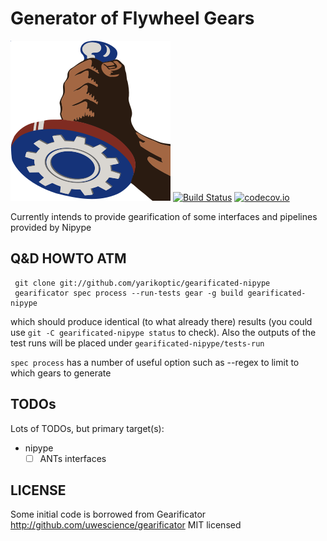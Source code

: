 # Generator of Flywheel Gears 


![gearificator logo](doc/images/gearificator-logo.png)
[![Build Status](https://travis-ci.org/yarikoptic/gearificator.svg?branch=master)](https://travis-ci.org/yarikoptic/gearificator)
[![codecov.io](https://codecov.io/github/yarikoptic/gearificator/coverage.svg?branch=master)](https://codecov.io/github/yarikoptic/gearificator?branch=master)

Currently intends to provide gearification of some interfaces and
pipelines provided by Nipype 

Q&D HOWTO ATM
-------------

     git clone git://github.com/yarikoptic/gearificated-nipype
     gearificator spec process --run-tests gear -g build gearificated-nipype

which should produce identical (to what already there) results (you could use
`git -C gearificated-nipype status` to check).  Also the outputs of the test runs
will be placed under `gearificated-nipype/tests-run`

`spec process` has a number of useful option such as --regex to limit to
which gears to generate

TODOs
-----

Lots of TODOs, but primary target(s):
- nipype
  - [ ] ANTs interfaces

LICENSE
-------
Some initial code is borrowed from Gearificator
http://github.com/uwescience/gearificator
MIT licensed
